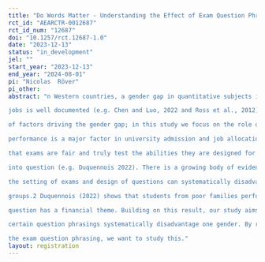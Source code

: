 ```yaml
---
title: "Do Words Matter - Understanding the Effect of Exam Question Phrasing"
rct_id: "AEARCTR-0012687"
rct_id_num: "12687"
doi: "10.1257/rct.12687-1.0"
date: "2023-12-13"
status: "in_development"
jel: ""
start_year: "2023-12-13"
end_year: "2024-08-01"
pi: "Nicolas  Röver"
pi_other:
abstract: "n Western countries, a gender gap in quantitative subjects in university and STEM-related1
jobs is well documented (e.g. Chen and Luo, 2022 and Ross et al., 2012). There is a multitude
of factors driving the gender gap; in this study we focus on the role of exams. Exam
performance is a major factor in university admission and job allocation. However, the notion
that exams are fair and truly test the abilities they are designed for is more and more called
into question (e.g. Duquennois 2022). There is a growing body of evidence suggesting that
the setting of exams and design of questions can systematically disadvantage socioeconomic
groups.2 Duquennois (2022) shows that students from poor families perform worse if a
question has a financial theme. Building on this result, our study aims to understand if
certain question phrasings systematically disadvantage one gender. By randomly varying
the exam question phrasing, we want to study this."
layout: registration
---
```


